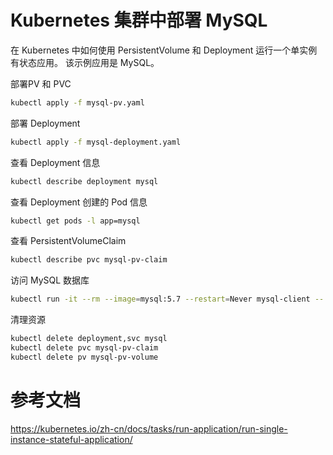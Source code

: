 # Kubernetes 集群中部署 MySQL

在 Kubernetes 中如何使用 PersistentVolume 和 Deployment 运行一个单实例有状态应用。 该示例应用是 MySQL。


部署PV 和 PVC
```bash
kubectl apply -f mysql-pv.yaml
```

部署 Deployment

```bash
kubectl apply -f mysql-deployment.yaml
```

查看 Deployment 信息

```bash
kubectl describe deployment mysql
```

查看 Deployment 创建的 Pod 信息

```bash
kubectl get pods -l app=mysql
```

查看 PersistentVolumeClaim

```bash
kubectl describe pvc mysql-pv-claim
```

访问 MySQL 数据库

```bash
kubectl run -it --rm --image=mysql:5.7 --restart=Never mysql-client -- mysql -h mysql -ppassword
```

清理资源

```bash
kubectl delete deployment,svc mysql
kubectl delete pvc mysql-pv-claim
kubectl delete pv mysql-pv-volume
```

# 参考文档

https://kubernetes.io/zh-cn/docs/tasks/run-application/run-single-instance-stateful-application/